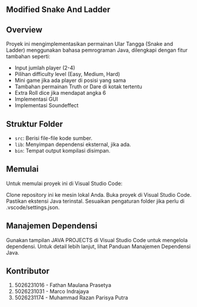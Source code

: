 ## Modified Snake And Ladder
## Overview
Proyek ini mengimplementasikan permainan Ular Tangga (Snake and Ladder) menggunakan bahasa pemrograman Java, dilengkapi dengan fitur tambahan seperti:
- Input jumlah player (2-4)
- Pilihan difficulty level (Easy, Medium, Hard)
- Mini game jika ada player di posisi yang sama
- Tambahan permainan Truth or Dare di kotak tertentu 
- ⁠Extra Roll dice jika mendapat angka 6
- Implementasi GUI
- Implementasi Soundeffect
  
## Struktur Folder
- `src`: Berisi file-file kode sumber.
- `lib`: Menyimpan dependensi eksternal, jika ada.
- `bin`: Tempat output kompilasi disimpan.

## Memulai
Untuk memulai proyek ini di Visual Studio Code:

Clone repository ini ke mesin lokal Anda.
Buka proyek di Visual Studio Code.
Pastikan ekstensi Java terinstal.
Sesuaikan pengaturan folder jika perlu di .vscode/settings.json.

## Manajemen Dependensi
Gunakan tampilan JAVA PROJECTS di Visual Studio Code untuk mengelola dependensi. Untuk detail lebih lanjut, lihat Panduan Manajemen Dependensi Java.


## Kontributor
1. 5026231016 - Fathan Maulana Prasetya
2. 5026231031 - Marco Indrajaya
3. 5026231174 - Muhammad Razan Parisya Putra

